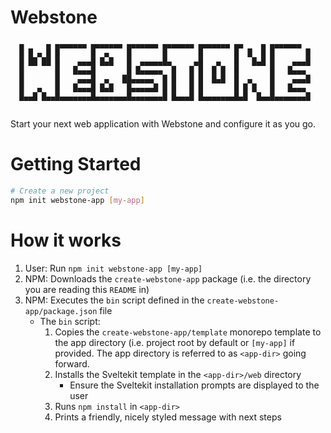 # Webstone

```
  ▄     ▄ ▄▄▄▄▄▄▄ ▄▄▄▄▄▄▄ ▄▄▄▄▄▄▄ ▄▄▄▄▄▄▄ ▄▄▄▄▄▄▄ ▄▄    ▄ ▄▄▄▄▄▄▄ 
  █ █ ▄ █ █       █  ▄    █       █       █       █  █  █ █       █
  █ ██ ██ █    ▄▄▄█ █▄█   █  ▄▄▄▄▄█▄     ▄█   ▄   █   █▄█ █    ▄▄▄█
  █       █   █▄▄▄█       █ █▄▄▄▄▄  █   █ █  █ █  █       █   █▄▄▄ 
  █       █    ▄▄▄█  ▄   ██▄▄▄▄▄  █ █   █ █  █▄█  █  ▄    █    ▄▄▄█
  █   ▄   █   █▄▄▄█ █▄█   █▄▄▄▄▄█ █ █   █ █       █ █ █   █   █▄▄▄ 
  █▄▄█ █▄▄█▄▄▄▄▄▄▄█▄▄▄▄▄▄▄█▄▄▄▄▄▄▄█ █▄▄▄█ █▄▄▄▄▄▄▄█▄█  █▄▄█▄▄▄▄▄▄▄█
  
```

Start your next web application with Webstone and configure it as you go.

# Getting Started

```sh
# Create a new project
npm init webstone-app [my-app]
```

# How it works

1. User: Run `npm init webstone-app [my-app]`
1. NPM: Downloads the `create-webstone-app` package (i.e. the directory you are reading this `README` in)
1. NPM: Executes the `bin` script defined in the `create-webstone-app/package.json` file
    - The `bin` script:
      1. Copies the `create-webstone-app/template` monorepo template to the app directory (i.e. project root by default or `[my-app]` if provided. The app directory is referred to as `<app-dir>` going forward.
      1. Installs the Sveltekit template in the `<app-dir>/web` directory
          - Ensure the Sveltekit installation prompts are displayed to the user
      1. Runs `npm install` in `<app-dir>`
      1. Prints a friendly, nicely styled message with next steps